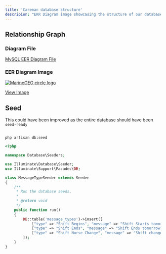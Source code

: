 ```yaml
---
title: 'Careman database structure'
descripion: "ERR Diagram image showcasing the structure of our database"
---
```



## Relationship Graph

### Diagram File
[MySQL EER Diagram File](../../../../public/db_mysql_relations_careman.mwb)

### EER Diagram Image
<a href="../../../../public/db_relations.svg" target="_blank">![MarineGEO circle logo](../../../../public/db_relations.svg "MarineGEO logo")</a>

<a href="../../../../public/db_relations.svg" target="_blank">View Image</a>

## Seed   
This could have been improved as the entire database should have been `seed-ready`

```shell

php artisan db:seed

```

```php
<?php

namespace Database\Seeders;

use Illuminate\Database\Seeder;
use Illuminate\Support\Facades\DB;

class MessageTypeSeeder extends Seeder
{
    /**
     * Run the database seeds.
     *
     * @return void
     */
    public function run()
    {
        DB::table('message_types')->insert([
            ["type" => "Shift Begins", "message" => "Shift Starts tomorrow"],
            ["type" => "Shift Ends", "message" => "Shift Ends tomorrow"],
            ["type" => "Shift Nurse Change", "message" => "Shift change Nurse"],
        ]);
    }
}

```